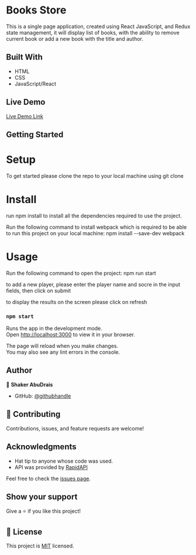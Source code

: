# Books Store
This is a single page application, created using React JavaScript, and Redux state management, it will display list of books, with the ability to remove current book or add a new book with the title and author.

## Built With

- HTML
- CSS
- JavaScript/React

## Live Demo
[Live Demo Link]()

## Getting Started

# Setup
To get started please clone the repo to your local machine using git clone

# Install
run npm install to install all the dependencies required to use the project.

Run the following command to install webpack which is required to be able to run this project on your local machine: npm install --save-dev webpack

# Usage
Run the following command to open the project: npm run start

to add a new player, please enter the player name and socre in the input fields, then click on submit

to display the results on the screen please click on refresh

### `npm start`

Runs the app in the development mode.\
Open [http://localhost:3000](http://localhost:3000) to view it in your browser.

The page will reload when you make changes.\
You may also see any lint errors in the console.


## Author

👤 **Shaker AbuDrais**

- GitHub: [@githubhandle](https://github.com/shakerAbuDrais)

## 🤝 Contributing

Contributions, issues, and feature requests are welcome!

## Acknowledgments

- Hat tip to anyone whose code was used.
- API was provided by [RapidAPI](https://rapidapi.com/thekevinconnor-lPsiMJNfyt0/api/free-epic-games/) 

Feel free to check the [issues page](../../issues/).

## Show your support

Give a ⭐️ if you like this project!

## 📝 License

This project is [MIT](./LICENSE) licensed.


